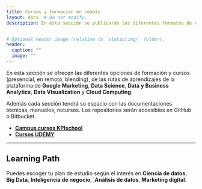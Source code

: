 ```yaml
---
title: Cursos y formación en remoto
layout: docs  # Do not modify.
description: En esta sección se publicarán los diferentes formatos de cursos y tutoriales, de rutas de aprendizajes de la plataforma de Google Marketing, Data Science, Data y Business Analytics, Data Visualization.


# Optional header image (relative to `static/img/` folder).
header:
  caption: ""
  image: ""
---
```


En esta sección se ofrecen las diferentes opciones de formación y cursos (presencial, en remoto, blending), de las rutas de aprendizajes de la plataforma de **Google Marketing**, **Data Science**, **Data y Business Analytics**, **Data Visualization** y **Cloud Computing**. 

Además cada sección tendrá su espacio con las documentaciones técnicas, manuales, recursos. Los repositorios serán accesibles en GitHub o Bitbucket.

* **[Campus cursos KPIschool](https://campus.kpischool.eu/)**
* **[Cursos UDEMY](https://www.udemy.com/user/marco-russo-4/)**

***

## Learning Path

Puedes escoger tu plan de estudio según el interés en **Ciencia de datos**, **Big Data**, **Inteligencia de negocio**, ,**Análisis de datos**, **Marketing digital**.
